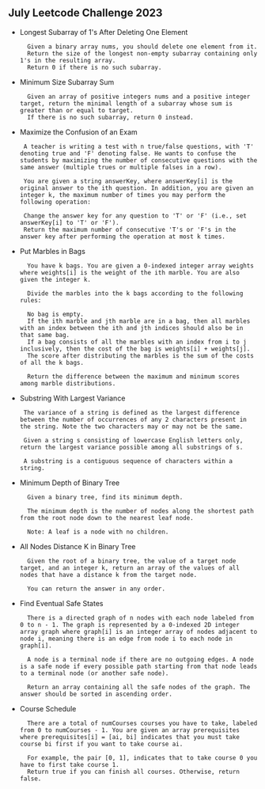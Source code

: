 ## July Leetcode Challenge 2023

- Longest Subarray of 1's After Deleting One Element

        Given a binary array nums, you should delete one element from it.
        Return the size of the longest non-empty subarray containing only 1's in the resulting array.
        Return 0 if there is no such subarray.

- Minimum Size Subarray Sum

        Given an array of positive integers nums and a positive integer target, return the minimal length of a subarray whose sum is greater than or equal to target. 
        If there is no such subarray, return 0 instead.

-  Maximize the Confusion of an Exam

        A teacher is writing a test with n true/false questions, with 'T' denoting true and 'F' denoting false. He wants to confuse the students by maximizing the number of consecutive questions with the same answer (multiple trues or multiple falses in a row).

        You are given a string answerKey, where answerKey[i] is the original answer to the ith question. In addition, you are given an integer k, the maximum number of times you may perform the following operation:

        Change the answer key for any question to 'T' or 'F' (i.e., set answerKey[i] to 'T' or 'F').
        Return the maximum number of consecutive 'T's or 'F's in the answer key after performing the operation at most k times.

- Put Marbles in Bags

        You have k bags. You are given a 0-indexed integer array weights where weights[i] is the weight of the ith marble. You are also given the integer k.

        Divide the marbles into the k bags according to the following rules:

        No bag is empty.
        If the ith marble and jth marble are in a bag, then all marbles with an index between the ith and jth indices should also be in that same bag.
        If a bag consists of all the marbles with an index from i to j inclusively, then the cost of the bag is weights[i] + weights[j].
        The score after distributing the marbles is the sum of the costs of all the k bags.

        Return the difference between the maximum and minimum scores among marble distributions.

-  Substring With Largest Variance

        The variance of a string is defined as the largest difference between the number of occurrences of any 2 characters present in the string. Note the two characters may or may not be the same.

        Given a string s consisting of lowercase English letters only, return the largest variance possible among all substrings of s.

        A substring is a contiguous sequence of characters within a string.

- Minimum Depth of Binary Tree

        Given a binary tree, find its minimum depth.

        The minimum depth is the number of nodes along the shortest path from the root node down to the nearest leaf node.

        Note: A leaf is a node with no children.

- All Nodes Distance K in Binary Tree

        Given the root of a binary tree, the value of a target node target, and an integer k, return an array of the values of all nodes that have a distance k from the target node.

        You can return the answer in any order.

- Find Eventual Safe States

        There is a directed graph of n nodes with each node labeled from 0 to n - 1. The graph is represented by a 0-indexed 2D integer array graph where graph[i] is an integer array of nodes adjacent to node i, meaning there is an edge from node i to each node in graph[i].

        A node is a terminal node if there are no outgoing edges. A node is a safe node if every possible path starting from that node leads to a terminal node (or another safe node).

        Return an array containing all the safe nodes of the graph. The answer should be sorted in ascending order.

- Course Schedule

        There are a total of numCourses courses you have to take, labeled from 0 to numCourses - 1. You are given an array prerequisites where prerequisites[i] = [ai, bi] indicates that you must take course bi first if you want to take course ai.

        For example, the pair [0, 1], indicates that to take course 0 you have to first take course 1.
        Return true if you can finish all courses. Otherwise, return false.